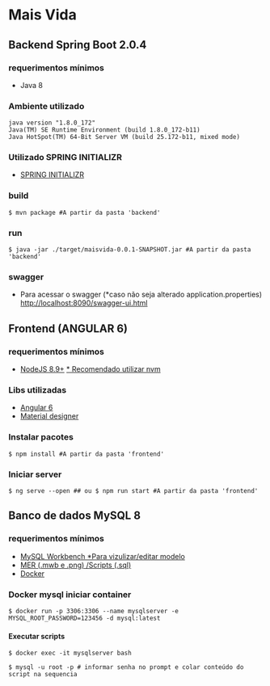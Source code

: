 # Mais Vida

## Backend Spring Boot 2.0.4
### requerimentos mínimos
 - Java 8
 
### Ambiente utilizado
```
java version "1.8.0_172"
Java(TM) SE Runtime Environment (build 1.8.0_172-b11)
Java HotSpot(TM) 64-Bit Server VM (build 25.172-b11, mixed mode)
```


### Utilizado SPRING INITIALIZR
- [SPRING INITIALIZR](https://start.spring.io/)

### build
```$ mvn package #A partir da pasta 'backend'```

### run
```$ java -jar ./target/maisvida-0.0.1-SNAPSHOT.jar #A partir da pasta 'backend'```

### swagger
 - Para acessar o swagger (*caso não seja alterado application.properties) [http://localhost:8090/swagger-ui.html](http://localhost:8090/swagger-ui.html)

## Frontend (ANGULAR 6)
### requerimentos mínimos
 - [NodeJS 8.9+](https://nodejs.org/en/) [* Recomendado utilizar nvm](https://github.com/creationix/nvm)

### Libs utilizadas
 - [Angular 6](https://angular.io/)
 - [Material designer](https://getmdl.io/)
  
### Instalar pacotes
 
```$ npm install #A partir da pasta 'frontend'```

### Iniciar server

```$ ng serve --open ## ou $ npm run start #A partir da pasta 'frontend'```


## Banco de dados MySQL 8
### requerimentos mínimos
 - [MySQL Workbench *Para vizulizar/editar modelo](https://dev.mysql.com/downloads/workbench/)
 - [MER (.mwb e .png) /Scripts (.sql)](/mer)
 - [Docker](https://docs.docker.com/docker-for-windows/install/)

### Docker mysql iniciar container

```$ docker run -p 3306:3306 --name mysqlserver -e MYSQL_ROOT_PASSWORD=123456 -d mysql:latest```


#### Executar scripts
```$ docker exec -it mysqlserver bash```

```$ mysql -u root -p # informar senha no prompt e colar conteúdo do script na sequencia```